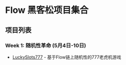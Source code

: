 # Flow 黑客松项目集合

## 项目列表

### Week 1: 随机性革命 (5月4日-10日)
- [LuckySlots777](./week1/luckyslots777/README.md) - 基于Flow链上随机性的777老虎机游戏
